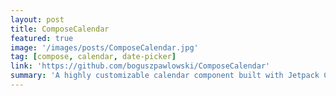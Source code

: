 ```yaml
---
layout: post
title: ComposeCalendar
featured: true
image: '/images/posts/ComposeCalendar.jpg'
tag: [compose, calendar, date-picker]
link: 'https://github.com/boguszpawlowski/ComposeCalendar'
summary: 'A highly customizable calendar component built with Jetpack Compose, featuring month/week view modes, date selection, and Material Design styling for modern Android applications.'
---
```



